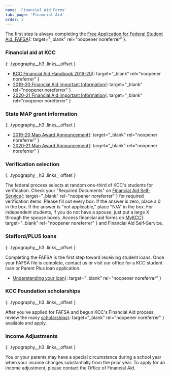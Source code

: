 ```yaml
---
name: 'Financial Aid Forms'
tabs_page: 'Financial Aid'
order: 3
---
```


The first step is always completing the [Free Application for Federal Student Aid: FAFSA](http://www.fafsa.gov/){: target="_blank" rel="noopener noreferrer" }.

### Financial aid at KCC
{: .typography__h3 .links__offset }

- [KCC Financial Aid Handbook 2019-20](../uploads/2019-20-financial-aid-handbook.pdf){: target="_blank" rel="noopener noreferrer" }
- [2019-20 Financial Aid Important Information](../uploads/19-20-financial-aid-important-information.pdf){: target="_blank" rel="noopener noreferrer" }
- [2020-21 Financial Aid Important Information​](https://my.kcc.edu/services/financialaid/Documents/20-21%20Financial%20Aid%20Important%20Information.pdf){: target="_blank" rel="noopener noreferrer" }

### State MAP grant information
{: .typography__h3 .links__offset }

- [2019-20 Map Award Announcement](../uploads/19-20-MAP-Award-Announcement.pdf){: target="_blank" rel="noopener noreferrer" }
- [2020-21 Map Award Announcement​](https://my.kcc.edu/services/financialaid/Documents/20-21%20MAP%20Award%20Announcement.pdf){: target="_blank" rel="noopener noreferrer" }

### Verification selection
{: .typography__h3 .links__offset }

The federal process selects at random one-third of KCC's students for verification. Check your "Required Documents" on [Financial Aid Self-Service](https://selfservice.kcc.edu/Student/FinancialAid/Home){: target="_blank" rel="noopener noreferrer" } for required verification items. Please fill out every box. If the answer is zero, place a 0 in the box. If the answer is "not applicable," place "N/A" in the box. For independent students, if you do not have a spouse, just put a large X through the spouse boxes. Access financial aid forms on [MyKCC](https://my.kcc.edu/services/financialaid/Pages/default.aspx){: target="_blank" rel="noopener noreferrer" } and Financial Aid Self-Service.

### Stafford/PLUS loans
{: .typography__h3 .links__offset }

Completing the FAFSA is the first step toward receiving student loans. Once your FAFSA file is complete, contact us or visit our office for a KCC student loan or Parent Plus loan application.

- [Understanding your loan](../uploads/understanding-federal-direct-staff-Loan.pdf){: target="_blank" rel="noopener noreferrer" }

### KCC Foundation scholarships
{: .typography__h3 .links__offset }

After you've applied for FAFSA and begun KCC's Financial Aid process, review the many [scholarships](http://foundation.kcc.edu/scholarships/){: target="_blank" rel="noopener noreferrer" } available and apply.


### Income Adjustments
{: .typography__h3 .links__offset }

You or your parents may have a special circumstance during a school year when your income changes substantially from the prior year. To apply for an income adjustment, please contact the Office of Financial Aid.​​​​​​​​​​​
